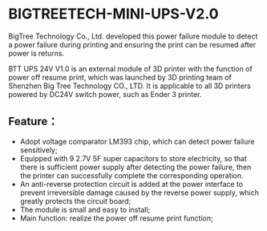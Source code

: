 # BIGTREETECH-MINI-UPS-V2.0
BigTree Technology Co., Ltd. developed this power failure module to detect a power failure during printing and ensuring the print can be resumed after power is returns.

BTT UPS 24V V1.0 is an external module of 3D printer with the function of power off resume print, which was launched by 3D printing
team of Shenzhen Big Tree Technology CO., LTD. It is applicable to all 3D printers powered by DC24V switch power, such as Ender 3 printer.

## Feature：
- Adopt voltage comparator LM393 chip, which can detect power failure sensitively;
- Equipped with 9 2.7V 5F super capacitors to store electricity, so that there is sufficient power supply after detecting the power failure, then the printer can
successfully complete the corresponding operation.
- An anti-reverse protection circuit is added at the power interface to prevent irreversible damage caused by the reverse power supply, which greatly protects the
circuit board;
- The module is small and easy to install;
- Main function: realize the power off resume print function;
